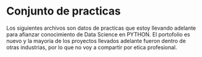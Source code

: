 # Conjunto de practicas
Los siguientes archivos son datos de practicas que estoy llevando adelante para afianzar conocimiento de Data Science en PYTHON. El portofolio es nuevo y la mayoria de los proyectos llevados adelante fueron dentro de otras industrias, por lo que no voy a compartir por etica profesional. 
